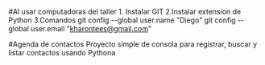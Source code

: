 #Al usar computadoras del taller
    1. Instalar GIT
    2.Instalar extension de Python
    3.Comandos
        git config --global user.name "Diego"
        git config --global user.email "kharontees@gmail.com"

#Agenda de contactos
Proyecto simple de consola para registrar, buscar y listar contactos usando Pythona